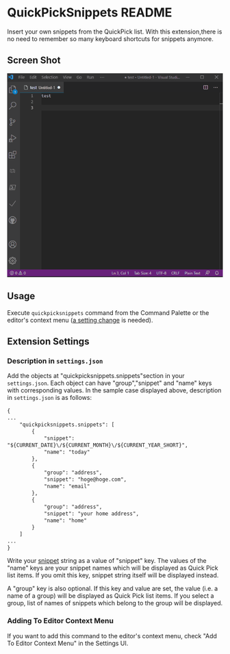 # QuickPickSnippets README
Insert your own snippets from the QuickPick list. With this extension,there is no need to remember so many keyboard shortcuts for snippets anymore.

## Screen Shot

![](./gif/quickpicksnippet.gif)

## Usage
Execute ```quickpicksnippets``` command from the Command Palette or the  editor's context menu ([a setting change](#jump) is needed).

## Extension Settings
### Description in ```settings.json```
Add the objects at "quickpicksnippets.snippets"section in your ```settings.json```. Each object can have "group","snippet" and "name" keys with corresponding values. In the sample case displayed above, description in ```settings.json``` is as follows:

```
{
...
	"quickpicksnippets.snippets": [
		{
			"snippet": "${CURRENT_DATE}\/${CURRENT_MONTH}\/${CURRENT_YEAR_SHORT}",
			"name": "today"
		},
		{
			"group": "address",
			"snippet": "hoge@hoge.com",
			"name": "email"
		},
		{
			"group": "address",
			"snippet": "your home address",
			"name": "home"
		}
	]
...
}

```

Write your [snippet](https://code.visualstudio.com/docs/editor/userdefinedsnippets) string as a value of "snippet" key. The values of the "name" keys are your snippet names which will be displayed as Quick Pick list items. If you omit this key, snippet string itself will be displayed instead.

A "group" key is also optional. If this key and value are set, the value (i.e. a name of a group) will be displayed as Quick Pick list items. If you select a group, list of names of snippets which belong to the group will be displayed.

### <a name="jump"></a>Adding To Editor Context Menu
If you want to add this command to the editor's context menu, check "Add To Editor Context Menu" in the Settings UI.


